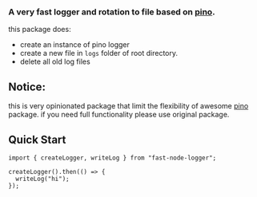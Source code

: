 ### A very fast logger and rotation to file based on [pino](https://www.npmjs.com/package/pino).

this package does:

- create an instance of pino logger
- create a new file in `logs` folder of root directory.
- delete all old log files

## Notice:

this is very opinionated package that limit the flexibility of awesome [pino](https://www.npmjs.com/package/pino) package. if you need full functionality please use original package.

## Quick Start

```
import { createLogger, writeLog } from "fast-node-logger";

createLogger().then(() => {
  writeLog("hi");
});
```

